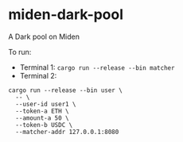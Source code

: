 # miden-dark-pool
A Dark pool on Miden


To run:
- Terminal 1: `cargo run --release --bin matcher`
- Terminal 2: 
```
cargo run --release --bin user \
  -- \
  --user-id user1 \
  --token-a ETH \
  --amount-a 50 \
  --token-b USDC \
  --matcher-addr 127.0.0.1:8080
  ```